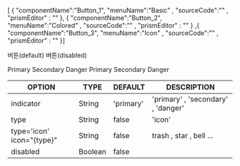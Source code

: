 <!--split:basic-->
[ { "componentName":"Button_1", "menuName":"Basic" , "sourceCode":"" , "prismEditor" : "" }, { "componentName":"Button_2", "menuName":"Colored" , "sourceCode":"" , "prismEditor" : "" } ,{ "componentName":"Button_3", "menuName":"Icon" , "sourceCode":"" , "prismEditor" : "" }]

<!--split:Button_1:sourceCode-->

<gt-panel>
  <template #title>Basic</template>
  <template #box>
    <gt-button>버튼(default)</gt-button>
    <gt-button :disabled="true">버튼(disabled)</gt-button>
  </template>
</gt-panel>

<!--split:Button_1:prismEditor-->

<gt-button>버튼(default)</gt-button>
<gt-button :disabled="true">버튼(disabled)</gt-button>


<!--split:Button_2:sourceCode-->

<gt-panel>
  <template #title>Colored</template>
  <template #box>
    <gt-button indicator="primary" style="margin-right:10px;margin-bottom:10px;">버튼(Primary)</gt-button>
    <gt-button indicator="secondary" style="margin-right:10px;margin-bottom:10px;">버튼(Secondary)</gt-button>
    <gt-button indicator="danger" style="margin-right:10px;margin-bottom:10px;">버튼(Danger)</gt-button>
    <gt-button indicator="primary" style="margin-right:10px;margin-bottom:10px;" :disabled="true">
      버튼(Primary)
    </gt-button>
    <gt-button indicator="secondary" style="margin-right:10px;margin-bottom:10px;" :disabled="true">
      버튼(Secondary)
    </gt-button>
    <gt-button indicator="danger" style="margin-right:10px;margin-bottom:10px;" :disabled="true">
      버튼(Danger)
    </gt-button>
    <gt-button indicator="primary" invert="true" style="margin-right:10px;margin-bottom:10px;">버튼(Primary)</gt-button>
    <gt-button indicator="secondary" invert="true" style="margin-right:10px;margin-bottom:10px;">버튼(Secondary)</gt-button>
    <gt-button indicator="danger" invert="true" style="margin-right:10px;margin-bottom:10px;">버튼(Danger)</gt-button>
  </template>
</gt-panel>

<!--split:Button_2:prismEditor-->

<gt-button indicator="primary">Primary</gt-button>
<gt-button indicator="secondary">Secondary</gt-button>
<gt-button indicator="danger">Danger</gt-button>
<gt-button indicator="primary" :disabled="true">
  Primary
</gt-button>
<gt-button indicator="secondary" :disabled="true">
  Secondary
</gt-button>
<gt-button indicator="danger" :disabled="true">
  Danger
</gt-button>

<!--split:Button_3:sourceCode-->

<gt-panel>
  <template #title>Icon</template>
  <template #box>
    <gt-button type="icon" icon="trash" ></gt-button>
    <gt-button type="icon" icon="check" ></gt-button>
    <gt-button type="icon" icon="heart" ></gt-button>
    <gt-button type="icon" icon="cog" ></gt-button>
    <gt-button type="icon" icon="label" ></gt-button>
    <gt-button type="icon" icon="mail" ></gt-button>
    <gt-button type="icon" icon="memo" ></gt-button>
    <gt-button type="icon" icon="message" ></gt-button>
    <gt-button type="icon" icon="plus" ></gt-button>
    <gt-button type="icon" icon="minus" ></gt-button>
    <gt-button type="icon" icon="bell" ></gt-button>
    <gt-button type="icon" icon="lock" ></gt-button>
    <gt-button type="icon" icon="paperclip" ></gt-button>
    <gt-button type="icon" icon="search" ></gt-button>
    <gt-button type="icon" icon="star" ></gt-button>
    <gt-button type="icon" icon="star-cancel" ></gt-button>
    <gt-button type="icon" icon="user" ></gt-button>
    <gt-button type="icon" icon="print" ></gt-button>
 </template>
</gt-panel>    

<!--split:Button_3:prismEditor-->

<gt-button type="icon" icon="trash" />
<gt-button type="icon" icon="check" />
<gt-button type="icon" icon="heart" />
<gt-button type="icon" icon="cog" />
<gt-button type="icon" icon="label" />
<gt-button type="icon" icon="mail" />
<gt-button type="icon" icon="memo" />
<gt-button type="icon" icon="message" />
<gt-button type="icon" icon="plus" />
<gt-button type="icon" icon="minus" />
<gt-button type="icon" icon="bell" />
<gt-button type="icon" icon="lock" />
<gt-button type="icon" icon="paperclip" />
<gt-button type="icon" icon="search" />
<gt-button type="icon" icon="star" />
<gt-button type="icon" icon="star-cancel" />
<gt-button type="icon" icon="user" />
<gt-button type="icon" icon="print" />

<!--split:props-->

| OPTION | TYPE | DEFAULT | DESCRIPTION |
|--|--|--|----| 
| indicator | String | 'primary' | 'primary' , 'secondary' , 'danger'  |
| type | String | false |'icon' |
| type='icon' icon="{type}" | String | false | trash , star , bell ... |
| disabled | Boolean | false |  |